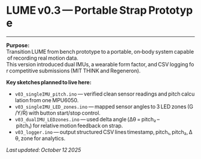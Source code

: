 # LUME v0.3 — Portable Strap Prototype
---

**Purpose:**  
Transition LUME from bench prototype to a portable, on‑body system capable of recording real motion data.  
This version introduced dual IMUs, a wearable form factor, and CSV logging for competitive submissions (MIT THINK and Regeneron).

**Key sketches planned to live here:**
- `v03_singleIMU_pitch.ino` — verified clean sensor readings and pitch calculation from one MPU6050.
- `v03_singleIMU_LED_zones.ino` — mapped sensor angles to 3 LED zones (G/Y/R) with button start/stop control.
- `v03_dualIMU_LEDzones.ino` — used delta angle (Δθ = pitch₂ – pitch₁) for relative motion feedback on strap.
- `v03_logger.ino` — output structured CSV lines timestamp, pitch₁, pitch₂, Δθ, zone for analytics.

_Last updated: October 12 2025_
